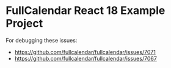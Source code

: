 
# FullCalendar React 18 Example Project

For debugging these issues:

- https://github.com/fullcalendar/fullcalendar/issues/7071
- https://github.com/fullcalendar/fullcalendar/issues/7067
